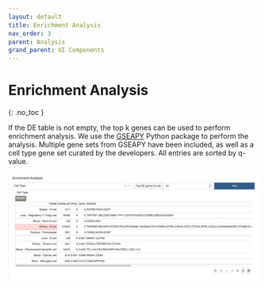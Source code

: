 ```yaml
---
layout: default
title: Enrichment Analysis
nav_order: 3
parent: Analysis
grand_parent: UI Components
---
```


<style type="text/css">
  .center {
    display: block;
    margin-left: auto;
    margin-right: auto;
}
</style>

# Enrichment Analysis
{: .no_toc }

If the DE table is not empty, the top k genes can be used to
perform enrichment analysis. We use the
[GSEAPY](https://gseapy.readthedocs.io/en/latest/introduction.html)
Python package to perform the analysis.
Multiple gene sets from GSEAPY have been included,
as well as a cell type gene set curated by the developers. All entries
are sorted by q-value.

<img src="../../../images/enrich.png" class="center"/>